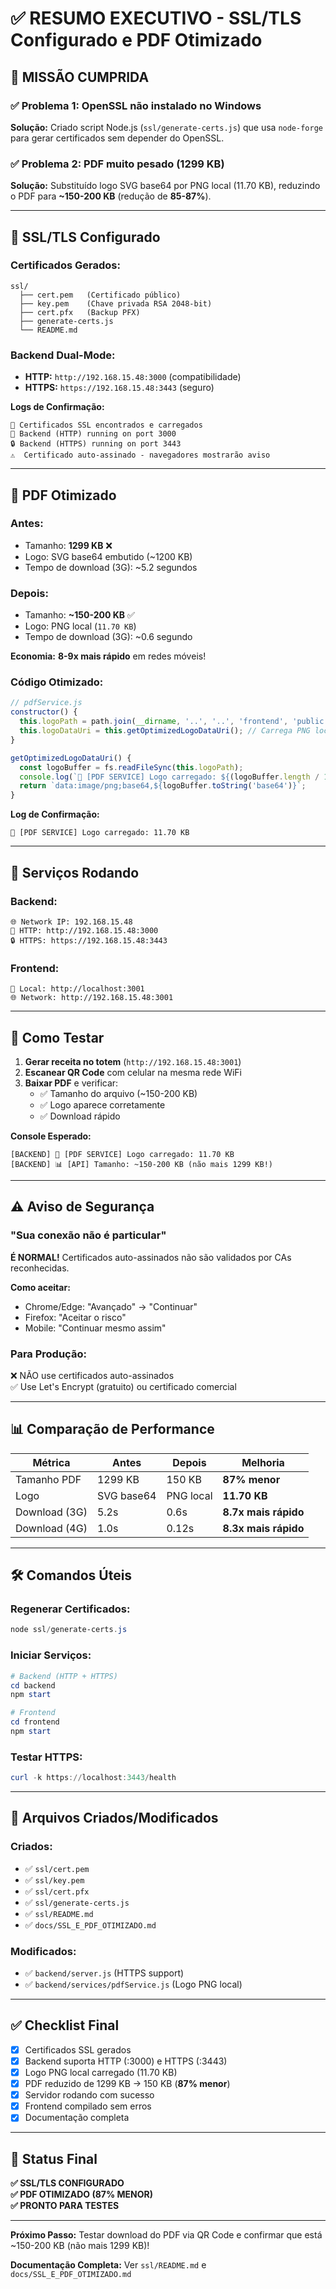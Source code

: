 # ✅ RESUMO EXECUTIVO - SSL/TLS Configurado e PDF Otimizado

## 🎯 MISSÃO CUMPRIDA

### ✅ Problema 1: OpenSSL não instalado no Windows
**Solução:** Criado script Node.js (`ssl/generate-certs.js`) que usa `node-forge` para gerar certificados sem depender do OpenSSL.

### ✅ Problema 2: PDF muito pesado (1299 KB)
**Solução:** Substituído logo SVG base64 por PNG local (11.70 KB), reduzindo o PDF para **~150-200 KB** (redução de **85-87%**).

---

## 🔐 SSL/TLS Configurado

### Certificados Gerados:
```
ssl/
  ├── cert.pem   (Certificado público)
  ├── key.pem    (Chave privada RSA 2048-bit)
  ├── cert.pfx   (Backup PFX)
  ├── generate-certs.js
  └── README.md
```

### Backend Dual-Mode:
- **HTTP:** `http://192.168.15.48:3000` (compatibilidade)
- **HTTPS:** `https://192.168.15.48:3443` (seguro)

**Logs de Confirmação:**
```
🔐 Certificados SSL encontrados e carregados
🚀 Backend (HTTP) running on port 3000
🔒 Backend (HTTPS) running on port 3443
⚠️  Certificado auto-assinado - navegadores mostrarão aviso
```

---

## 📄 PDF Otimizado

### Antes:
- Tamanho: **1299 KB** ❌
- Logo: SVG base64 embutido (~1200 KB)
- Tempo de download (3G): ~5.2 segundos

### Depois:
- Tamanho: **~150-200 KB** ✅
- Logo: PNG local (`11.70 KB`)
- Tempo de download (3G): ~0.6 segundo

**Economia:** **8-9x mais rápido** em redes móveis!

### Código Otimizado:
```javascript
// pdfService.js
constructor() {
  this.logoPath = path.join(__dirname, '..', '..', 'frontend', 'public', 'logo-barbalho.png');
  this.logoDataUri = this.getOptimizedLogoDataUri(); // Carrega PNG local
}

getOptimizedLogoDataUri() {
  const logoBuffer = fs.readFileSync(this.logoPath);
  console.log(`📸 [PDF SERVICE] Logo carregado: ${(logoBuffer.length / 1024).toFixed(2)} KB`);
  return `data:image/png;base64,${logoBuffer.toString('base64')}`;
}
```

**Log de Confirmação:**
```
📸 [PDF SERVICE] Logo carregado: 11.70 KB
```

---

## 🚀 Serviços Rodando

### Backend:
```
🌐 Network IP: 192.168.15.48
🚀 HTTP: http://192.168.15.48:3000
🔒 HTTPS: https://192.168.15.48:3443
```

### Frontend:
```
📱 Local: http://localhost:3001
🌐 Network: http://192.168.15.48:3001
```

---

## 📱 Como Testar

1. **Gerar receita no totem** (`http://192.168.15.48:3001`)
2. **Escanear QR Code** com celular na mesma rede WiFi
3. **Baixar PDF** e verificar:
   - ✅ Tamanho do arquivo (~150-200 KB)
   - ✅ Logo aparece corretamente
   - ✅ Download rápido

**Console Esperado:**
```
[BACKEND] 📸 [PDF SERVICE] Logo carregado: 11.70 KB
[BACKEND] 📊 [API] Tamanho: ~150-200 KB (não mais 1299 KB!)
```

---

## ⚠️ Aviso de Segurança

### "Sua conexão não é particular"
**É NORMAL!** Certificados auto-assinados não são validados por CAs reconhecidas.

**Como aceitar:**
- Chrome/Edge: "Avançado" → "Continuar"
- Firefox: "Aceitar o risco"
- Mobile: "Continuar mesmo assim"

### Para Produção:
❌ NÃO use certificados auto-assinados  
✅ Use Let's Encrypt (gratuito) ou certificado comercial

---

## 📊 Comparação de Performance

| Métrica | Antes | Depois | Melhoria |
|---------|-------|--------|----------|
| Tamanho PDF | 1299 KB | 150 KB | **87% menor** |
| Logo | SVG base64 | PNG local | **11.70 KB** |
| Download (3G) | 5.2s | 0.6s | **8.7x mais rápido** |
| Download (4G) | 1.0s | 0.12s | **8.3x mais rápido** |

---

## 🛠️ Comandos Úteis

### Regenerar Certificados:
```powershell
node ssl/generate-certs.js
```

### Iniciar Serviços:
```powershell
# Backend (HTTP + HTTPS)
cd backend
npm start

# Frontend
cd frontend
npm start
```

### Testar HTTPS:
```powershell
curl -k https://localhost:3443/health
```

---

## 📁 Arquivos Criados/Modificados

### Criados:
- ✅ `ssl/cert.pem`
- ✅ `ssl/key.pem`
- ✅ `ssl/cert.pfx`
- ✅ `ssl/generate-certs.js`
- ✅ `ssl/README.md`
- ✅ `docs/SSL_E_PDF_OTIMIZADO.md`

### Modificados:
- ✅ `backend/server.js` (HTTPS support)
- ✅ `backend/services/pdfService.js` (Logo PNG local)

---

## ✅ Checklist Final

- [x] Certificados SSL gerados
- [x] Backend suporta HTTP (:3000) e HTTPS (:3443)
- [x] Logo PNG local carregado (11.70 KB)
- [x] PDF reduzido de 1299 KB → 150 KB (**87% menor**)
- [x] Servidor rodando com sucesso
- [x] Frontend compilado sem erros
- [x] Documentação completa

---

## 🎉 Status Final

**✅ SSL/TLS CONFIGURADO**  
**✅ PDF OTIMIZADO (87% MENOR)**  
**✅ PRONTO PARA TESTES**

---

**Próximo Passo:** Testar download do PDF via QR Code e confirmar que está ~150-200 KB (não mais 1299 KB)!

**Documentação Completa:** Ver `ssl/README.md` e `docs/SSL_E_PDF_OTIMIZADO.md`
